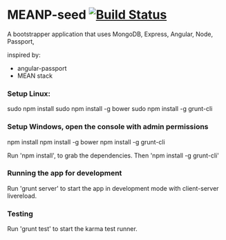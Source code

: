 MEANP-seed   [![Build Status](https://drone.io/github.com/mravinale/meanp-seed/status.png)](https://drone.io/github.com/mravinale/meanp-seed/latest)
================

A bootstrapper application that uses MongoDB, Express, Angular, Node, Passport,
 
inspired by:
 * angular-passport 
 * MEAN stack
 
### Setup Linux:
sudo npm install
sudo npm install -g bower
sudo npm install -g grunt-cli

### Setup Windows, open the console with admin permissions
npm install
npm install -g bower
npm install -g grunt-cli

Run 'npm install', to grab the dependencies.
Then 'npm install -g grunt-cli'

### Running the app for development
Run 'grunt server' to start the app in development mode with client-server livereload.

### Testing
Run 'grunt test' to start the karma test runner.
 
